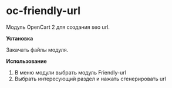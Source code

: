 # oc-friendly-url
Модуль OpenCart 2 для создания seo url.

**Установка**

Закачать файлы модуля.

**Использование**

1. В меню модули выбрать модуль Friendly-url
2. Выбрать интересующий раздел и нажать сгенерировать url
